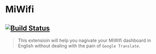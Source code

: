 # MiWifi

[![Build Status](https://travis-ci.org/socheatsok78/mi-wifi-en.svg?branch=master)](https://travis-ci.org/socheatsok78/mi-wifi-en)
---

> This extensioin will help you nagivate your MiWifi dashboard in English without dealing with the pain of `Google Translate`.


